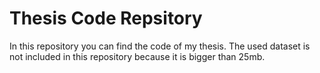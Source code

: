 # Thesis Code Repsitory
In this repository you can find the code of my thesis.
The used dataset is not included in this repository because it is bigger than 25mb.

